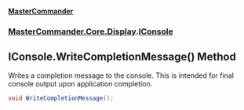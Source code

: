 #### [MasterCommander](MasterCommander.md 'MasterCommander')
### [MasterCommander.Core.Display](MasterCommander.md#MasterCommander.Core.Display 'MasterCommander.Core.Display').[IConsole](IConsole.md 'MasterCommander.Core.Display.IConsole')

## IConsole.WriteCompletionMessage() Method

Writes a completion message to the console. This is intended for final console output upon application completion.

```csharp
void WriteCompletionMessage();
```